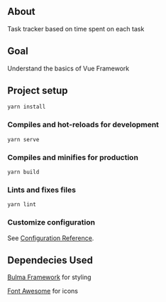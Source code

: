 ## About
Task tracker based on time spent on each task 

## Goal
Understand the basics of Vue Framework

## Project setup
```
yarn install
```

### Compiles and hot-reloads for development
```
yarn serve
```

### Compiles and minifies for production
```
yarn build
```

### Lints and fixes files
```
yarn lint
```

### Customize configuration
See [Configuration Reference](https://cli.vuejs.org/config/).

## Dependecies Used
[Bulma Framework](https://bulma.io/documentation/overview/start/) for styling

[Font Awesome](https://yarnpkg.com/package/font-awesome) for icons